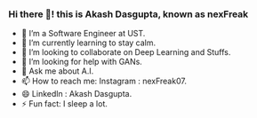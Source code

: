 ### Hi there 👋! this is Akash Dasgupta, known as nexFreak 


- 🔭 I’m a Software Engineer at UST.
- 🌱 I’m currently learning to stay calm.
- 👯 I’m looking to collaborate on Deep Learning and Stuffs.
- 🤔 I’m looking for help with GANs.
- 💬 Ask me about A.I.
- 📫 How to reach me: Instagram : nexFreak07. 
- 😄 Linkedln : Akash Dasgupta.  
- ⚡ Fun fact: I sleep a lot.

